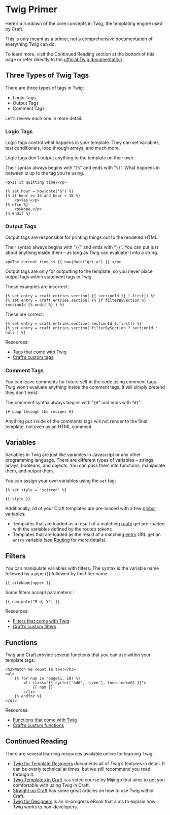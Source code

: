 Twig Primer
===========

Here’s a rundown of the core concepts in Twig, the templating engine used by Craft. 

This is only meant as a primer, not a comprehensive documentation of everything Twig can do. 

To learn more, visit the Continued Reading section at the bottom of this page or refer directly to the [official Twig documentation](http://twig.sensiolabs.org/doc/templates.html) .

## Three Types of Twig Tags

There are three types of tags in Twig:

* Logic Tags
* Output Tags
* Comment Tags

Let's review each one in more detail.

### Logic Tags

Logic tags control what happens in your template. They can set variables, test conditionals, loop through arrays, and much more.

Logic tags don't output anything to the template on their own.

Their syntax always begins with “`{%`” and ends with “`%}`”. What happens in between is up to the tag you’re using.

```twig
<p>Is it quitting time?</p>

{% set hour = now|date("G") %}
{% if hour >= 16 and hour < 18 %}
    <p>Yes!</p>
{% else %}
    <p>Nope.</p>
{% endif %}
```

### Output Tags

Output tags are responsible for printing things out to the rendered HTML.

Their syntax always begins with “`{{`” and ends with “`}}`”. You can put just about anything inside them – as long as Twig can evaluate it into a string.

```twig
<p>The current time is {{ now|date("g:i a") }}.</p>
```

Output tags are only for outputting to the template, so you never place output tags within statement tags in Twig.

These examples are incorrect:

```twig
{% set entry = craft.entries.section( {{ sectionId }} ).first() %}
{% set entry = craft.entries.section( {% if filterBySection %} sectionId {% endif %} ) %}
```

These are correct:

```twig
{% set entry = craft.entries.section( sectionId ).first() %}
{% set entry = craft.entries.section( filterBySection ? sectionId : null ) %}
```

Resources:

* [Tags that come with Twig](http://twig.sensiolabs.org/doc/tags/index.html)
* [Craft’s custom tags](templating/tags.md)


### Comment Tags

You can leave comments for future self in the code using comment tags. Twig won't evaluate anything inside the comment tags; it will simply pretend they don’t exist.

The comment syntax always begins with “`{#`” and ends with “`#}`”.

```twig
{# Loop through the recipes #}
```

Anything put inside of the comments tags will not render to the final template, not even as an HTML comment.

## Variables

Variables in Twig are just like variables in Javascript or any other programming language. There are different types of variables – strings, arrays, booleans, and objects. You can pass them into functions, manipulate them, and output them.

You can assign your own variables using the `set` tag:

```twig
{% set style = 'stirred' %}

{{ style }}
```

Additionally, all of your Craft templates are pre-loaded with a few [global variables](templating/global-variables.md):

* Templates that are loaded as a result of a matching [route](routing.md#dynamic-routes) get pre-loaded with the variables defined by the route’s tokens
* Templates that are loaded as the result of a matching [entry](sections-and-entries.md) URL get an `entry` variable (see [Routing](routing.md) for more details).


## Filters

You can manipulate variables with filters. The syntax is the variable name followed by a pipe (`|`) followed by the filter name:

```twig
{{ siteName|upper }}
```

Some filters accept parameters::

```twig
{{ now|date("M d, Y") }}
```

Resources:

* [Filters that come with Twig](http://twig.sensiolabs.org/doc/filters/index.html)
* [Craft’s custom filters](templating/filters.md)


## Functions

Twig and Craft provide several functions that you can use within your template tags:

```twig
<h3>Watch me count to ten!</h3>
<ul>
    {% for num in range(1, 10) %}
        <li class="{{ cycle(['odd', 'even'], loop.index0) }}">
            {{ num }}
        </li>
    {% endfor %}
</ul>
```

Resources:

* [Functions that come with Twig](http://twig.sensiolabs.org/doc/functions/index.html)
* [Craft’s custom functions](templating/functions.md)


## Continued Reading

There are several learning resources available online for learning Twig:

* [Twig for Template Designers](http://twig.sensiolabs.org/doc/templates.html) documents all of Twig’s features in detail. It can be overly technical at times, but we still recommend you read through it.
* [Twig Templates in Craft](https://mijingo.com/products/screencasts/twig-templates-in-craft/) is a video course by Mijingo that aims to get you comfortable with using Twig in Craft.
* [Straight up Craft](http://straightupcraft.com/twig-templating) has some great articles on how to use Twig within Craft.
* [Twig for Designers](https://github.com/brandonkelly/TwigForDesigners) is an in-progress eBook that aims to explain how Twig works to non-developers.
